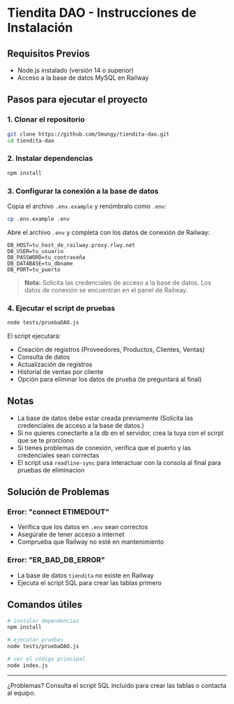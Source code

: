 # Tiendita DAO - Instrucciones de Instalación

## Requisitos Previos

- Node.js instalado (versión 14 o superior)
- Acceso a la base de datos MySQL en Railway

## Pasos para ejecutar el proyecto

### 1. Clonar el repositorio

```bash
git clone https://github.com/Smungy/tiendita-dao.git
cd tiendita-dao
```

### 2. Instalar dependencias

```bash
npm install
```

### 3. Configurar la conexión a la base de datos

Copia el archivo `.env.example` y renómbralo como `.env`:

```bash
cp .env.example .env
```

Abre el archivo `.env` y completa con los datos de conexión de Railway:

```env
DB_HOST=tu_host_de_railway.proxy.rlwy.net
DB_USER=tu_usuario
DB_PASSWORD=tu_contraseña
DB_DATABASE=tu_dbname
DB_PORT=tu_puerto
```

> **Nota:** Solicita las credenciales de acceso a la base de datos. Los datos de conexión se encuentran en el panel de Railway.

### 4. Ejecutar el script de pruebas

```bash
node tests/pruebaDAO.js
```

El script ejecutará:

- Creación de registros (Proveedores, Productos, Clientes, Ventas)
- Consulta de datos
- Actualización de registros
- Historial de ventas por cliente
- Opción para eliminar los datos de prueba (te preguntará al final)

## Notas

- La base de datos debe estar creada previamente (Solicita las credenciales de acceso a la base de datos.)
- Si no quieres conectarte a la db en el servidor, crea la tuya con el scirpt que se te prorciono
- Si tienes problemas de conexión, verifica que el puerto y las credenciales sean correctas
- El script usa `readline-sync` para interactuar con la consola al final para pruebas de eliminacion

## Solución de Problemas

### Error: "connect ETIMEDOUT"

- Verifica que los datos en `.env` sean correctos
- Asegúrate de tener acceso a internet
- Comprueba que Railway no esté en mantenimiento

### Error: "ER_BAD_DB_ERROR"

- La base de datos `tiendita` no existe en Railway
- Ejecuta el script SQL para crear las tablas primero

## Comandos útiles

```bash
# instalar dependencias
npm install

# ejecutar pruebas
node tests/pruebaDAO.js

# ver el código principal
node index.js
```

---

¿Problemas? Consulta el script SQL incluido para crear las tablas o contacta al equipo.
